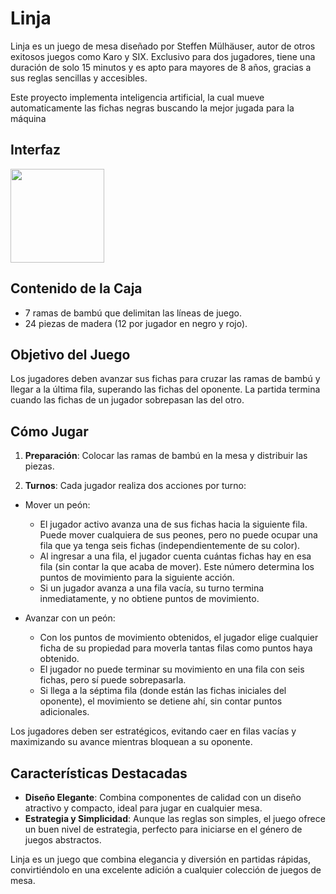 # Linja
Linja es un juego de mesa diseñado por Steffen Mülhäuser, autor de otros exitosos juegos como Karo y SIX. Exclusivo para dos jugadores, tiene una duración de solo 15 minutos y es apto para mayores de 8 años, gracias a sus reglas sencillas y accesibles.

Este proyecto implementa inteligencia artificial, la cual mueve automaticamente las fichas negras buscando la mejor jugada para la máquina
## Interfaz
<img src="https://github.com/user-attachments/assets/051c4edd-6208-430a-a5c4-337ef0ec7614" width="150">


## Contenido de la Caja
- 7 ramas de bambú que delimitan las líneas de juego.
- 24 piezas de madera (12 por jugador en negro y rojo).
  
## Objetivo del Juego
Los jugadores deben avanzar sus fichas para cruzar las ramas de bambú y llegar a la última fila, superando las fichas del oponente. La partida termina cuando las fichas de un jugador sobrepasan las del otro.

## Cómo Jugar
1. **Preparación**: Colocar las ramas de bambú en la mesa y distribuir las piezas.

2. **Turnos**: Cada jugador realiza dos acciones por turno:

  - Mover un peón:

    - El jugador activo avanza una de sus fichas hacia la siguiente fila. Puede mover cualquiera de sus peones, pero no puede ocupar una fila que ya tenga seis fichas (independientemente       de su color).
    - Al ingresar a una fila, el jugador cuenta cuántas fichas hay en esa fila (sin contar la que acaba de mover). Este número determina los puntos de movimiento para la siguiente acción.
    - Si un jugador avanza a una fila vacía, su turno termina inmediatamente, y no obtiene puntos de movimiento.

  - Avanzar con un peón:

    - Con los puntos de movimiento obtenidos, el jugador elige cualquier ficha de su propiedad para moverla tantas filas como puntos haya obtenido.
    - El jugador no puede terminar su movimiento en una fila con seis fichas, pero sí puede sobrepasarla.
    - Si llega a la séptima fila (donde están las fichas iniciales del oponente), el movimiento se detiene ahí, sin contar puntos adicionales.
  
Los jugadores deben ser estratégicos, evitando caer en filas vacías y maximizando su avance mientras bloquean a su oponente.

## Características Destacadas
- **Diseño Elegante**: Combina componentes de calidad con un diseño atractivo y compacto, ideal para jugar en cualquier mesa.
- **Estrategia y Simplicidad**: Aunque las reglas son simples, el juego ofrece un buen nivel de estrategia, perfecto para iniciarse en el género de juegos abstractos.
  
Linja es un juego que combina elegancia y diversión en partidas rápidas, convirtiéndolo en una excelente adición a cualquier colección de juegos de mesa.
